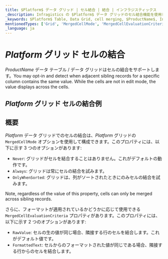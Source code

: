 ```yaml
---
title: $Platform$ データ グリッド | セル結合 | 結合 | インフラジスティックス
_description: Infragistics の $Platform$ データ グリッドのセル結合機能を使用して、重複する値を持つセルを結合します。
_keywords: $Platform$ Table, Data Grid, cell merging, $ProductName$, Infragistics, $Platform$ テーブル, データ グリッド, セル結合, インフラジスティックス
mentionedTypes: ['Grid', 'MergedCellMode', 'MergedCellEvaluationCriteria']
_language: ja
---
```


# $Platform$ グリッド セルの結合

$ProductName$ データ テーブル / データ グリッドはセルの結合をサポートします。You may opt-in and detect when adjacent sibling records for a specific column contains the same value. While the cells are not in edit mode, the value displays across the cells.

## $Platform$ グリッド セルの結合例


<code-view style="height: 600px"
           data-demos-base-url="{environment:dvDemosBaseUrl}"
           iframe-src="{environment:dvDemosBaseUrl}/grids/data-grid-cell-merging"
           alt="$Platform$ グリッド セルの結合例"
           github-src="grids/data-grid/cell-merging">
</code-view>

<div class="divider--half"></div>

## 概要

$Platform$ データ グリッドでのセルの結合は、$Platform$ グリッドの  `MergedCellMode` オプションを使用して構成できます。このプロパティには、以下に示す 3 つのオプションがあります:

- `Never`: グリッドがセルを結合することはありません。これがデフォルトの動作です。
- `Always`: グリッドは常にセルの結合を試みます。
- `OnlyWhenSorted`: グリッドは、列がソートされたときにのみセルの結合を試みます。

Note, regardless of the value of this property, cells can only be merged across sibling records.

さらに、フォーマットが適用されているかどうかに応じて使用できる  `MergedCellEvaluationCriteria` プロパティがあります。このプロパティには、以下に示す 2 つのオプションがあります:

- `RawValue`: セルの生の値が同じ場合、隣接する行のセルを結合します。これがデフォルト値です。
- `FormattedText`: セルからのフォーマットされた値が同じである場合、隣接する行からのセルを結合します。

<div class="divider--half"></div>